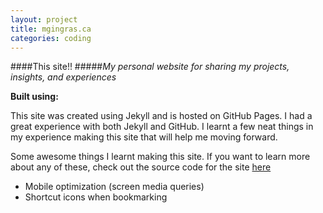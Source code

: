 ```yaml
---
layout: project
title: mgingras.ca
categories: coding
---
```


####This site!!
#####*My personal website for sharing my projects, insights, and experiences*

<p><strong>Built using:</strong>&nbsp;&nbsp;<span title="JavaScript" class="pict-prog-js02 icon-2x"> </span>&nbsp;<span title="jquery" class="pict-prog-jquery icon-2x"> </span>&nbsp;<span title="HTML5" class="pict-html5-01 icon-2x"> </span>&nbsp;<span title="CSS3" class="pict-css3-01 icon-2x"> </span></p>

This site was created using Jekyll and is hosted on GitHub Pages. I had a great experience with both Jekyll and GitHub. I learnt a few neat things in my experience making this site that will help me moving forward.

<!-- abridge -->

Some awesome things I learnt making this site. If you want to learn more about any of these, check out the source code for the site [here](http://github.com/mgingras/mgingras.github.io)

* Mobile optimization (screen media queries)
* Shortcut icons when bookmarking